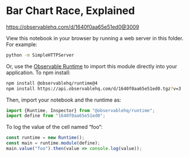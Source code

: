 # Bar Chart Race, Explained

https://observablehq.com/d/1640f0aa65e51ed0@3009

View this notebook in your browser by running a web server in this folder. For
example:

~~~sh
python -m SimpleHTTPServer
~~~

Or, use the [Observable Runtime](https://github.com/observablehq/runtime) to
import this module directly into your application. To npm install:

~~~sh
npm install @observablehq/runtime@4
npm install https://api.observablehq.com/d/1640f0aa65e51ed0.tgz?v=3
~~~

Then, import your notebook and the runtime as:

~~~js
import {Runtime, Inspector} from "@observablehq/runtime";
import define from "1640f0aa65e51ed0";
~~~

To log the value of the cell named “foo”:

~~~js
const runtime = new Runtime();
const main = runtime.module(define);
main.value("foo").then(value => console.log(value));
~~~
